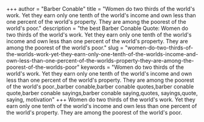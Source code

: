 +++
author = "Barber Conable"
title = "Women do two thirds of the world's work. Yet they earn only one tenth of the world's income and own less than one percent of the world's property. They are among the poorest of the world's poor."
description = "the best Barber Conable Quote: Women do two thirds of the world's work. Yet they earn only one tenth of the world's income and own less than one percent of the world's property. They are among the poorest of the world's poor."
slug = "women-do-two-thirds-of-the-worlds-work-yet-they-earn-only-one-tenth-of-the-worlds-income-and-own-less-than-one-percent-of-the-worlds-property-they-are-among-the-poorest-of-the-worlds-poor"
keywords = "Women do two thirds of the world's work. Yet they earn only one tenth of the world's income and own less than one percent of the world's property. They are among the poorest of the world's poor.,barber conable,barber conable quotes,barber conable quote,barber conable sayings,barber conable saying,quotes, sayings,quote, saying, motivation"
+++
Women do two thirds of the world's work. Yet they earn only one tenth of the world's income and own less than one percent of the world's property. They are among the poorest of the world's poor.
